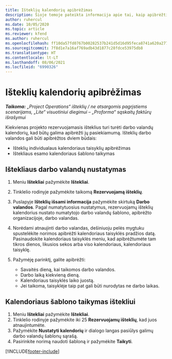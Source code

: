 ```yaml
---
title: Išteklių kalendorių apibrėžimas
description: Šioje temoje pateikta informacija apie tai, kaip apibrėžti darbo valandų kalendorius, skirtus „Project Operations“ ištekliams.
author: ruhercul
ms.date: 10/05/2020
ms.topic: article
ms.reviewer: kfend
ms.author: ruhercul
ms.openlocfilehash: ff10da57fd0767b00282537b241d5d16d95feca8741a620a277306bd8aa53ce5
ms.sourcegitcommit: 7f8d1e7a16af769adb43d1877c28fdce53975db8
ms.translationtype: HT
ms.contentlocale: lt-LT
ms.lasthandoff: 08/06/2021
ms.locfileid: "6990326"
---
```

# <a name="define-resource-calendars"></a>Išteklių kalendorių apibrėžimas

_**Taikoma:** „Project Operations“ išteklių / ne atsargomis pagrįstiems scenarijams, „Lite“ visuotiniui diegimui – „Proforma“ sąskaitų faktūrų išrašymui_

Kiekvienas projekto rezervuojamasis išteklius turi turėti darbo valandų kalendorių, kad būtų galima apibrėžti jų pasiekiamumą. Išteklių darbo valandos gali būti apibrėžtos dviem būdais: 

   - Išteklių individualaus kalendoriaus taisyklių apibrėžimas
   - Ištekliaus esamo kalendoriaus šablono taikymas

## <a name="define-a-resources-working-hours"></a>Ištekliaus darbo valandų nustatymas

1. Meniu **Ištekliai** pažymėkite **Ištekliai**.
2. Tinklelio rodinyje pažymėkite taikomą **Rezervuojamą išteklių**.
3. Puslapyje **Išteklių išsami informacija** pažymėkite skirtuką **Darbo valandos**. Pagal numatytuosius nustatymus, rezervuojamų išteklių kalendorius nustato numatytojo darbo valandų šablono, apibrėžto organizacijoje, darbo valandas.
4. Norėdami atnaujinti darbo valandas, dešiniuoju pelės mygtuku spustelėkite norimos apibrėžti kalendoriaus taisyklės pradžios datą. Pasinaudokite kalendoriaus taisyklės meniu, kad apibrėžtumėte tam tikros dienos, likusios sekos arba viso kalendoriaus, kalendoriaus taisyklę.
5. Pažymėję parinktį, galite apibrėžti:

    - Savaitės dieną, kai taikomos darbo valandos.
    - Darbo laiką kiekvieną dieną.
    - Kalendoriaus taisyklės laiko juostą.
    - Jei taikoma, taisyklėje taip pat gali būti nurodytas ne darbo laikas.

## <a name="applying-a-calendar-template-to-a-resource"></a>Kalendoriaus šablono taikymas ištekliui

1. Meniu **Ištekliai** pažymėkite **Ištekliai**.
2. Tinklelio rodinyje pažymėkite iki 25 **Rezervuojamų išteklių**, kad juos atnaujintumėte.
3. Pažymėkite **Nustatyti kalendorių** ir dialogo langas pasiūlys galimų darbo valandų šablonų sąrašą.
4. Pasirinkite norimą naudoti šabloną ir pažymėkite **Taikyti**.


[!INCLUDE[footer-include](../includes/footer-banner.md)]